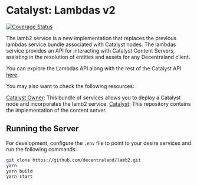 # Catalyst: Lambdas v2

[![Coverage Status](https://coveralls.io/repos/github/decentraland/lamb2/badge.svg?branch=coverage)](https://coveralls.io/github/decentraland/lamb2?branch=coverage)

The lamb2 service is a new implementation that replaces the previous lambdas service bundle associated with Catalyst nodes. The lambdas service provides an API for interacting with Catalyst Content Servers, assisting in the resolution of entities and assets for any Decentraland client.

You can explore the Lambdas API along with the rest of the Catalyst API [here](https://decentraland.github.io/catalyst-api-specs/#tag/Lambdas).

You may also want to check the following resources:

[Catalyst Owner](https://github.com/decentraland/catalyst-owner): This bundle of services allows you to deploy a Catalyst node and incorporates the lamb2 service.
[Catalyst](https://github.com/decentraland/catalyst): This repository contains the implementation of the content server.

## Running the Server

For development, configure the `.env` file to point to your desire services and run the following commands:

```bash
git clone https://github.com/decentraland/lamb2.git
yarn
yarn build
yarn start
```
